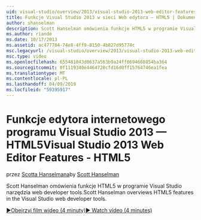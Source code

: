 ```yaml
---
uid: visual-studio/overview/2013/visual-studio-2013-web-editor-features-html5
title: Funkcje Visual Studio 2013 w sieci Web edytora — HTML5 | Dokumentacja firmy Microsoft
author: shanselman
description: Scott Hanselman omówienia funkcje HTML5 w programie Visual Studio narzędzia web developer tools.
ms.author: riande
ms.date: 10/17/2013
ms.assetid: ac477784-74e8-4ff9-8150-4b827d95774c
msc.legacyurl: /visual-studio/overview/2013/visual-studio-2013-web-editor-features-html5
msc.type: video
ms.openlocfilehash: 655481043d0637a563b9a24ff0694668854ba364
ms.sourcegitcommit: 0f1119340e4464720cfd16d0ff15764746ea1fea
ms.translationtype: MT
ms.contentlocale: pl-PL
ms.lasthandoff: 04/09/2019
ms.locfileid: "59395917"
---
```

# <a name="visual-studio-2013-web-editor-features---html5"></a><span data-ttu-id="82632-103">Funkcje edytora internetowego programu Visual Studio 2013 — HTML5</span><span class="sxs-lookup"><span data-stu-id="82632-103">Visual Studio 2013 Web Editor Features - HTML5</span></span>

<span data-ttu-id="82632-104">przez [Scotta Hanselmana](https://github.com/shanselman)</span><span class="sxs-lookup"><span data-stu-id="82632-104">by [Scott Hanselman](https://github.com/shanselman)</span></span>

<span data-ttu-id="82632-105">Scott Hanselman omówienia funkcje HTML5 w programie Visual Studio narzędzia web developer tools.</span><span class="sxs-lookup"><span data-stu-id="82632-105">Scott Hanselman overviews HTML5 features in the Visual Studio web developer tools.</span></span>

[<span data-ttu-id="82632-106">&#9654;Obejrzyj film wideo (4 minuty)</span><span class="sxs-lookup"><span data-stu-id="82632-106">&#9654; Watch video (4 minutes)</span></span>](https://channel9.msdn.com/Blogs/ASP-NET-Site-Videos/visual-studio-2013-web-editor-features-html5)
